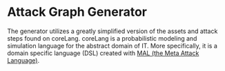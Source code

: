 # Attack Graph Generator
The generator utilizes a greatly simplified version of the assets and attack steps found on coreLang. coreLang is a probabilistic modeling and simulation language for the abstract domain of IT. More specifically, it is a domain specific language (DSL) created with [MAL (the Meta Attack Language)](https://mal-lang.org/).
